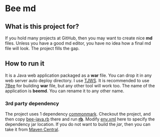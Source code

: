 # Bee md

## What is this project for?
If you hold many projects at GitHub, then you may want to create nice **md** files.
Unless you have a good md editor, you have no idea how a final md file will look.
The project fills the gap.

## How to run it

It is a Java web application packaged as a **war** file. You can drop it in any web server auto deploy directory.
I use [TJWS](https://github.com/drogatkin/TJWS2). It is recommended to use [7Bee](https://github.com/drogatkin/7Bee) for
building **war** file, but any other tool will work too. The name of the application is **beemd**. You can rename it to any other name.

### 3rd party dependency
The project uses 1 dependency [commonmark](https://github.com/commonmark/commonmark-java.git). Checkout the project, and then copy
[bee-java.rb](bee-java.rb) there and run **[rb](https://github.com/drogatkin/rust_utilities)**. Modify [env.xml]([env.xml) here to specify the dependency jar location. If you do not
want to build the *jar*, then you can take it from [Maven Central](https://search.maven.org/search?q=g:org.commonmark).
